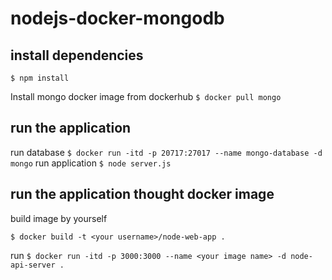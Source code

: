 # nodejs-docker-mongodb

## install dependencies

`$ npm install`

Install mongo docker image from dockerhub
`$ docker pull mongo`

## run the application
run database
`$ docker run -itd -p 20717:27017 --name mongo-database -d mongo`
run application
`$ node server.js`

## run the application thought docker image

build image by yourself


`$ docker build -t <your username>/node-web-app .`

run
`$ docker run -itd -p 3000:3000 --name <your image name> -d node-api-server .`





